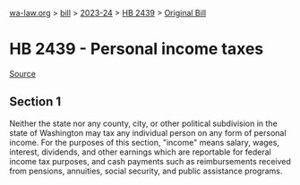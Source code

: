 [wa-law.org](/) > [bill](/bill/) > [2023-24](/bill/2023-24/) > [HB 2439](/bill/2023-24/hb/2439/) > [Original Bill](/bill/2023-24/hb/2439/1/)

# HB 2439 - Personal income taxes

[Source](http://lawfilesext.leg.wa.gov/biennium/2023-24/Pdf/Bills/House%20Bills/2439.pdf)

## Section 1
Neither the state nor any county, city, or other political subdivision in the state of Washington may tax any individual person on any form of personal income. For the purposes of this section, "income" means salary, wages, interest, dividends, and other earnings which are reportable for federal income tax purposes, and cash payments such as reimbursements received from pensions, annuities, social security, and public assistance programs.
